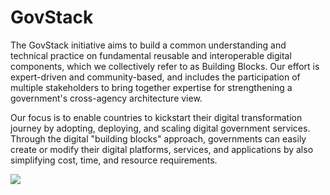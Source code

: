 # GovStack

The GovStack initiative aims to build a common understanding and technical practice on fundamental reusable and interoperable digital components, which we collectively refer to as Building Blocks. Our effort is expert-driven and community-based, and includes the participation of multiple stakeholders to bring together expertise for strengthening a government's cross-agency architecture view.&#x20;

Our focus is to enable countries to kickstart their digital transformation journey by adopting, deploying, and scaling digital government services. Through the digital "building blocks" approach, governments can easily create or modify their digital platforms, services, and applications by also simplifying cost, time, and resource requirements.

![](.gitbook/assets/Image\_right.png)
